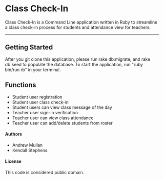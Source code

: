 Class Check-In
========================

Class Check-In is a Command Line application written in Ruby to streamline a class check-in process for students and attendance view for teachers. 

---

## Getting Started

After you git clone this application, please run rake db:migrate, and rake db:seed to populate the database. To start the application, run "ruby bin/run.rb" in your terminal.

## Functions

- Student user registration
- Student user class check-in
- Student users can view class message of the day
- Teacher user sign-in verification
- Teacher user can view class attendance
- Teacher user can add/delete students from roster

#### Authors

- Andrew Mullan 
- Kendall Stephens


#### License

This code is considered public domain. 


